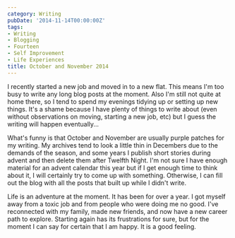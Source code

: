 ```yaml
---
category: Writing
pubDate: '2014-11-14T00:00:00Z'
tags:
- Writing
- Blogging
- Fourteen
- Self Improvement
- Life Experiences
title: October and November 2014
---
```

I recently started a new job and moved in to a new flat. This means I'm too busy to write any long blog posts at the moment. Also I'm still not quite at home there, so I tend to spend my evenings tidying up or setting up new things. It's a shame because I have plenty of things to write about (even without observations on moving, starting a new job, etc) but I guess the writing will happen eventually...

What's funny is that October and November are usually purple patches for my writing. My archives tend to look a little thin in Decembers due to the demands of the season, and some years I publish short stories during  advent and then delete them after Twelfth Night. I'm not sure I have enough material for an advent calendar this year but if I get enough time to think about it, I will certainly try to come up with something. Otherwise, I can fill out the blog with all the posts that built up while I didn't write.

Life is an adventure at the moment. It has been for over a year. I got myself away from a toxic job and from people who were doing me no good. I've reconnected with my family, made new friends, and now have a new career path to explore. Starting again has its frustrations for sure, but for the moment I can say for certain that I am happy. It is a good feeling.